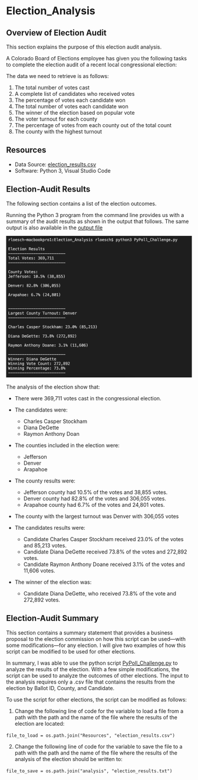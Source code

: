 # Election_Analysis

## Overview of Election Audit
This section explains the purpose of this election audit analysis.

A Colorado Board of Elections employee has given you the following tasks to complete the election audit of a recent local congressional election:

The data we need to retrieve is as follows:
1. The total number of votes cast
2. A complete list of candidates who received votes
3. The percentage of votes each candidate won
4. The total number of votes each candidate won
5. The winner of the election based on popular vote
6. The voter turnout for each county
7. The percentage of votes from each county out of the total count
8. The county with the highest turnout


## Resources
- Data Source: [election_results.csv](Resources/election_results.csv)
- Software: Python 3, Visual Studio Code


## Election-Audit Results
The following section contains a list of the election outcomes. 

Running the Python 3 program from the command line provides us with a summary of the audit results as shown in the output that follows.  The same output is also available in the [output file](analysis/election_results.txt) 

![Summary Table](analysis/summary.png)

The analysis of the election show that:
- There were 369,711 votes cast in the congressional election.

- The candidates were:
    - Charles Casper Stockham
    - Diana DeGette
    - Raymon Anthony Doan

- The counties included in the election were:
    - Jefferson
    - Denver
    - Arapahoe

- The county results were:
    - Jefferson county had 10.5% of the votes and 38,855 votes.
    - Denver county had 82.8% of the votes and 306,055 votes.
    - Arapahoe county had 6.7% of the votes and 24,801 votes.

- The county with the largest turnout was Denver with 306,055 votes

- The candidates results were:
    - Candidate Charles Casper Stockham received 23.0% of the votes and 85,213 votes.
    - Candidate Diana DeGette received 73.8% of the votes and 272,892 votes.
    - Candidate Raymon Anthony Doane received 3.1% of the votes and 11,606 votes.

- The winner of the election was:
    - Candidate Diana DeGette, who received 73.8% of the vote and 272,892 votes.


## Election-Audit Summary
This section contains a summary statement that provides a business proposal to the election commission on how this script can be used—with some modifications—for any election. I will give two examples of how this script can be modified to be used for other elections.

In summary, I was able to use the python script [PyPoll_Challenge.py](PyPoll_Challenge.py) to analyze the results of the election. With a few simple modifications, the script can be used to analyze the outcomes of other elections. The input to the analysis requires only a .csv file that contains the results from the election by Ballot ID, County, and Candidate. 

To use the script for other elections, the script can be modified as follows:
1. Change the following line of code for the variable to load a file from a path with the path and the name of the file where the results of the election are located:

`file_to_load = os.path.join("Resources", "election_results.csv")`

2. Change the following line of code for the variable to save the file to a path with the path and the name of the file where the results of the analysis of the election should be written to:

`file_to_save = os.path.join("analysis", "election_results.txt")`